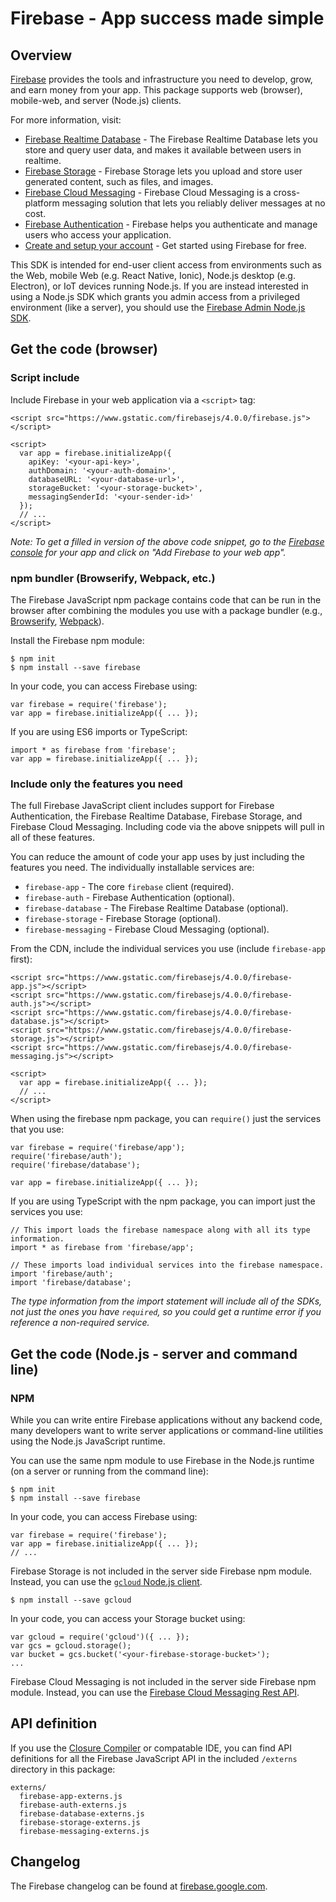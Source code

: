 # Firebase - App success made simple


## Overview

[Firebase](https://firebase.google.com) provides the tools and infrastructure
you need to develop, grow, and earn money from your app. This package supports
web (browser), mobile-web, and server (Node.js) clients.

For more information, visit:

- [Firebase Realtime Database](https://firebase.google.com/docs/database/web/start) -
  The Firebase Realtime Database lets you store and query user data, and makes
  it available between users in realtime.
- [Firebase Storage](https://firebase.google.com/docs/storage/web/start) -
  Firebase Storage lets you upload and store user generated content, such as
  files, and images.
- [Firebase Cloud Messaging](https://firebase.google.com/docs/cloud-messaging/js/client) -
  Firebase Cloud Messaging is a cross-platform messaging solution that lets you
  reliably deliver messages at no cost.
- [Firebase Authentication](https://firebase.google.com/docs/auth/web/manage-users) -
  Firebase helps you authenticate and manage users who access your application.
- [Create and setup your account](https://firebase.google.com/docs/web/setup) -
  Get started using Firebase for free.

This SDK is intended for end-user client access from environments such as the
Web, mobile Web (e.g. React Native, Ionic), Node.js desktop (e.g. Electron), or
IoT devices running Node.js. If you are instead interested in using a Node.js
SDK which grants you admin access from a privileged environment (like a server),
you should use the
[Firebase Admin Node.js SDK](https://firebase.google.com/docs/admin/setup/).

## Get the code (browser)

### Script include

Include Firebase in your web application via a `<script>` tag:

```
<script src="https://www.gstatic.com/firebasejs/4.0.0/firebase.js"></script>

<script>
  var app = firebase.initializeApp({
    apiKey: '<your-api-key>',
    authDomain: '<your-auth-domain>',
    databaseURL: '<your-database-url>',
    storageBucket: '<your-storage-bucket>',
    messagingSenderId: '<your-sender-id>'
  });
  // ...
</script>
```

*Note: To get a filled in version of the above code snippet, go to the
[Firebase console](https://console.firebase.google.com/) for your app and click on "Add
Firebase to your web app".*

### npm bundler (Browserify, Webpack, etc.)

The Firebase JavaScript npm package contains code that can be run in the browser
after combining the modules you use with a package bundler (e.g.,
[Browserify](http://browserify.org/), [Webpack](https://webpack.github.io/)).

Install the Firebase npm module:

```
$ npm init
$ npm install --save firebase
```

In your code, you can access Firebase using:

```
var firebase = require('firebase');
var app = firebase.initializeApp({ ... });
```

If you are using ES6 imports or TypeScript:

```
import * as firebase from 'firebase';
var app = firebase.initializeApp({ ... });
```

### Include only the features you need

The full Firebase JavaScript client includes support for Firebase Authentication, the
Firebase Realtime Database, Firebase Storage, and Firebase Cloud Messaging. Including
code via the above snippets will pull in all of these features.

You can reduce the amount of code your app uses by just including the features
you need. The individually installable services are:

- `firebase-app` - The core `firebase` client (required).
- `firebase-auth` - Firebase Authentication (optional).
- `firebase-database` - The Firebase Realtime Database (optional).
- `firebase-storage` - Firebase Storage (optional).
- `firebase-messaging` - Firebase Cloud Messaging (optional).

From the CDN, include the individual services you use (include `firebase-app`
first):

```
<script src="https://www.gstatic.com/firebasejs/4.0.0/firebase-app.js"></script>
<script src="https://www.gstatic.com/firebasejs/4.0.0/firebase-auth.js"></script>
<script src="https://www.gstatic.com/firebasejs/4.0.0/firebase-database.js"></script>
<script src="https://www.gstatic.com/firebasejs/4.0.0/firebase-storage.js"></script>
<script src="https://www.gstatic.com/firebasejs/4.0.0/firebase-messaging.js"></script>

<script>
  var app = firebase.initializeApp({ ... });
  // ...
</script>
```

When using the firebase npm package, you can `require()` just the services that
you use:

```
var firebase = require('firebase/app');
require('firebase/auth');
require('firebase/database');

var app = firebase.initializeApp({ ... });
```

If you are using TypeScript with the npm package, you can import just the
services you use:

```
// This import loads the firebase namespace along with all its type information.
import * as firebase from 'firebase/app';

// These imports load individual services into the firebase namespace.
import 'firebase/auth';
import 'firebase/database';
```

_The type information from the import statement will include all of the SDKs,
not just the ones you have `required`, so you could get a runtime error if you
reference a non-required service._

## Get the code (Node.js - server and command line)

### NPM

While you can write entire Firebase applications without any backend code, many
developers want to write server applications or command-line utilities using the
Node.js JavaScript runtime.

You can use the same npm module to use Firebase in the Node.js runtime (on a
server or running from the command line):

```
$ npm init
$ npm install --save firebase
```

In your code, you can access Firebase using:

```
var firebase = require('firebase');
var app = firebase.initializeApp({ ... });
// ...
```

Firebase Storage is not included in the server side Firebase npm module.
Instead, you can use the
[`gcloud` Node.js client](https://googlecloudplatform.github.io/gcloud-node).

```
$ npm install --save gcloud
```

In your code, you can access your Storage bucket using:

```
var gcloud = require('gcloud')({ ... });
var gcs = gcloud.storage();
var bucket = gcs.bucket('<your-firebase-storage-bucket>');
...
```

Firebase Cloud Messaging is not included in the server side Firebase npm module.
Instead, you can use the
[Firebase Cloud Messaging Rest API](https://firebase.google.com/docs/cloud-messaging/send-message).

## API definition

If you use the
[Closure Compiler](https://developers.google.com/closure/compiler/) or
compatable IDE, you can find API definitions for all the Firebase JavaScript API
in the included `/externs` directory in this package:

```
externs/
  firebase-app-externs.js
  firebase-auth-externs.js
  firebase-database-externs.js
  firebase-storage-externs.js
  firebase-messaging-externs.js
```

## Changelog

The Firebase changelog can be found at
[firebase.google.com](https://firebase.google.com/support/release-notes/js).
